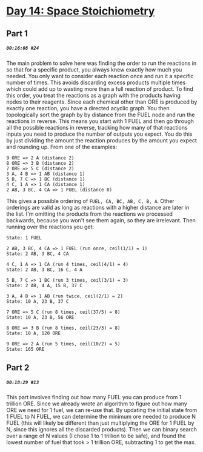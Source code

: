 # [Day 14: Space Stoichiometry](https://adventofcode.com/2019/day/14)

## Part 1

##### `00:16:08 #24`

The main problem to solve here was finding the order to run the reactions in so that for a specific product, you always knew exactly how much you needed. You only want to consider each reaction once and run it a specific number of times. This avoids discarding excess products multiple times which could add up to wasting more than a full reaction of product. To find this order, you treat the reactions as a graph with the products having nodes to their reagents. Since each chemical other than ORE is produced by exactly one reaction, you have a directed acyclic graph. You then topologically sort the graph by by distance from the FUEL node and run the reactions in reverse. This means you start with 1 FUEL and then go through all the possible reactions in reverse, tracking how many of that reactions inputs you need to produce the number of outputs you expect. You do this by just dividing the amount the reaction produces by the amount you expect and rounding up. From one of the examples:

```
9 ORE => 2 A (distance 2)
8 ORE => 3 B (distance 2)
7 ORE => 5 C (distance 2)
3 A, 4 B => 1 AB (distance 1)
5 B, 7 C => 1 BC (distance 1)
4 C, 1 A => 1 CA (distance 1)
2 AB, 3 BC, 4 CA => 1 FUEL (distance 0)
```

This gives a possible ordering of `FUEL, CA, BC, AB, C, B, A`. Other orderings are valid as long as reactions with a higher distance are later in the list. I'm omitting the products from the reactions we processed backwards, because you won't see them again, so they are irrelevant. Then running over the reactions you get:

```
State: 1 FUEL

2 AB, 3 BC, 4 CA => 1 FUEL (run once, ceil(1/1) = 1)
State: 2 AB, 3 BC, 4 CA

4 C, 1 A => 1 CA (run 4 times, ceil(4/1) = 4)
State: 2 AB, 3 BC, 16 C, 4 A

5 B, 7 C => 1 BC (run 3 times, ceil(3/1) = 3)
State: 2 AB, 4 A, 15 B, 37 C

3 A, 4 B => 1 AB (run twice, ceil(2/1) = 2)
State: 10 A, 23 B, 37 C

7 ORE => 5 C (run 8 times, ceil(37/5) = 8)
State: 10 A, 23 B, 56 ORE

8 ORE => 3 B (run 8 times, ceil(23/3) = 8)
State: 10 A, 120 ORE

9 ORE => 2 A (run 5 times, ceil(10/2) = 5)
State: 165 ORE
```

## Part 2

##### `00:18:29 #13`

This part involves finding out how many FUEL you can produce from 1 trillion ORE. Since we already wrote an algorithm to figure out how many ORE we need for 1 fuel, we can re-use that. By updating the initial state from 1 FUEL to N FUEL, we can determine the minimum ore needed to produce N FUEL (this will likely be different than just multiplying the ORE for 1 FUEL by N, since this ignores all the discarded products). Then we can binary search over a range of N values (I chose 1 to 1 trillion to be safe), and found the lowest number of fuel that took > 1 trillion ORE, subtracting 1 to get the max.
